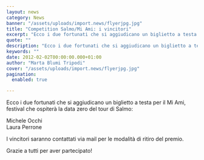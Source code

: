 ```yaml
---
layout: news
category: News
banner: "/assets/uploads/import.news/flyerjpg.jpg"
title: "Competition Salmo/Mi Ami: i vincitori"
excerpt: "Ecco i due fortunati che si aggiudicano un biglietto a testa per il Mi Ami, festival che ospiterà la data zero del tour di Salmo: Michele Occhi Laura Perrone I vincitori saranno contattati via mail per le modalità di ritiro del premio. Grazie a tutti per aver partecipato!"
quote: ""
description: "Ecco i due fortunati che si aggiudicano un biglietto a testa per il Mi Ami, festival che ospiterà la data zero del tour di Salmo: Michele Occhi Laura Perrone I vincitori saranno contattati via mail per le modalità di ritiro del premio. Grazie a tutti per aver partecipato!"
keywords: ""
date: 2012-02-02T00:00:00.000+01:00
author: "Marta Blumi Tripodi"
cover: "/assets/uploads/import.news/flyerjpg.jpg"
pagination:
  enabled: true

---
```


Ecco i due fortunati che si aggiudicano un biglietto a testa per il Mi Ami, festival che ospiterà la data zero del tour di Salmo:

Michele Occhi  
Laura Perrone

I vincitori saranno contattati via mail per le modalità di ritiro del premio.

Grazie a tutti per aver partecipato!